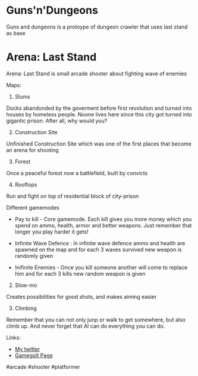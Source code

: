 
# Guns'n'Dungeons 

Guns and dungeons is a protoype of dungeon crawler that uses last stand as base

# Arena: Last Stand
Arena: Last Stand is small arcade shooter about fighting wave of enemies

Maps:

1. Slums

Docks abandonded by the goverment before first revolution and turned into houses by homeless people. Noone lives here since this city got turned into gigantic prison. After all, why would you?


2. Construction Site

Unfinished Construction Site which was one of the first places that become an arena for shooting


3. Forest

Once a peaceful forest now a battlefield, built by convicts


4. Rooftops

Run and fight on top of residential block of city-prison


Different gamemodes

- Pay to kill - Core gamemode. Each kill gives you more money which you spend on ammo, health, armor and better weapons. Just remember that longer you play harder it gets!

- Infinite Wave Defence : In infinite wave defence ammo and health are spawned on the map and for each 3 waves survived new weapon is randomly given

- Inifinite Enemies - Once you kill someone another will come to replace him and for each 3 kills new random weapon is given

2. Slow-mo

Creates possibilities for good shots, and makes aiming easier

3. Climbing

Remember that you can not only junp or walk to get somewhere, but also climb up. And never forget that AI can do everything you can do.

Links:

- [My twitter](https://twitter.com/MetalCat11)
- [Gamegolt Page](https://gamejolt.com/games/laststand/524601)

#arcade #shooter #platformer


